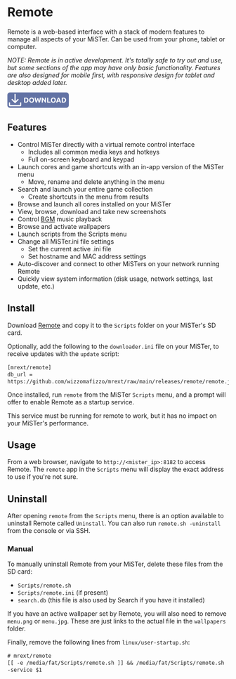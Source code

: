 # Remote

Remote is a web-based interface with a stack of modern features to manage all aspects of your MiSTer. Can be used from your phone, tablet or computer.

*NOTE: Remote is in active development. It's totally safe to try out and use, but some sections of the app may have only basic functionality. Features are also designed for mobile first, with responsive design for tablet and desktop added later.*

<a href="https://github.com/wizzomafizzo/mrext/raw/main/releases/remote/remote.sh"><img src="images/download.svg" alt="Download Remote" title="Download Remote" width="140"></a>

## Features

* Control MiSTer directly with a virtual remote control interface
  * Includes all common media keys and hotkeys
  * Full on-screen keyboard and keypad
* Launch cores and game shortcuts with an in-app version of the MiSTer menu
  * Move, rename and delete anything in the menu
* Search and launch your entire game collection
  * Create shortcuts in the menu from results
* Browse and launch all cores installed on your MiSTer
* View, browse, download and take new screenshots
* Control [BGM](https://github.com/wizzomafizzo/MiSTer_BGM) music playback
* Browse and activate wallpapers
* Launch scripts from the Scripts menu
* Change all MiSTer.ini file settings
  * Set the current active .ini file
  * Set hostname and MAC address settings
* Auto-discover and connect to other MiSTers on your network running Remote
* Quickly view system information (disk usage, network settings, last update, etc.)

## Install

Download [Remote](https://github.com/wizzomafizzo/mrext/raw/main/releases/remote/remote.sh) and copy it to the `Scripts` folder on your MiSTer's SD card.

Optionally, add the following to the `downloader.ini` file on your MiSTer, to receive updates with the `update` script:
```
[mrext/remote]
db_url = https://github.com/wizzomafizzo/mrext/raw/main/releases/remote/remote.json
```

Once installed, run `remote` from the MiSTer `Scripts` menu, and a prompt will offer to enable Remote as a startup service.

This service must be running for remote to work, but it has no impact on your MiSTer's performance.

## Usage

From a web browser, navigate to `http://<mister_ip>:8182` to access Remote. The `remote` app in the `Scripts` menu will display the exact address to use if you're not sure.

## Uninstall

After opening `remote` from the `Scripts` menu, there is an option available to uninstall Remote called `Uninstall`. You can also run `remote.sh -uninstall` from the console or via SSH.

### Manual

To manually uninstall Remote from your MiSTer, delete these files from the SD card:

* `Scripts/remote.sh`
* `Scripts/remote.ini` (if present)
* `search.db` (this file is also used by Search if you have it installed)

If you have an active wallpaper set by Remote, you will also need to remove `menu.png` or `menu.jpg`. These are just links to the actual file in the `wallpapers` folder.

Finally, remove the following lines from `linux/user-startup.sh`:
```
# mrext/remote
[[ -e /media/fat/Scripts/remote.sh ]] && /media/fat/Scripts/remote.sh -service $1
```